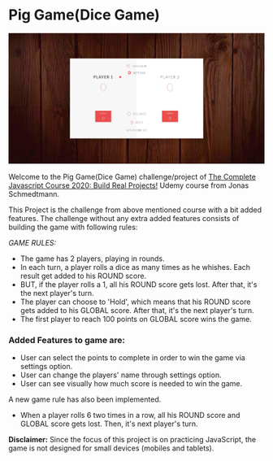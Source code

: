 # Pig Game(Dice Game)

![Project Screenshot](./images/project1.jpg)

Welcome to the Pig Game(Dice Game) challenge/project of [The Complete Javascript Course 2020: Build Real Projects!](https://www.udemy.com/share/101WeYCUEfeVZWRng=/) Udemy course from Jonas Schmedtmann.

This Project is the challenge from above mentioned course with a bit added features. The challenge without any extra added features consists of building the game with following rules:

_GAME RULES:_

- The game has 2 players, playing in rounds.
- In each turn, a player rolls a dice as many times as he whishes. Each result get added to his ROUND score.
- BUT, if the player rolls a 1, all his ROUND score gets lost. After that, it's the next player's turn.
- The player can choose to 'Hold', which means that his ROUND score gets added to his GLOBAL score. After that, it's the next player's turn.
- The first player to reach 100 points on GLOBAL score wins the game.

### Added Features to game are:

- User can select the points to complete in order to win the game via settings option.
- User can change the players' name through settings option.
- User can see visually how much score is needed to win the game.

A new game rule has also been implemented.

- When a player rolls 6 two times in a row, all his ROUND score and GLOBAL score gets lost. Then, it's next player's turn.

**Disclaimer:** Since the focus of this project is on practicing JavaScript, the game is not designed for small devices (mobiles and tablets).
